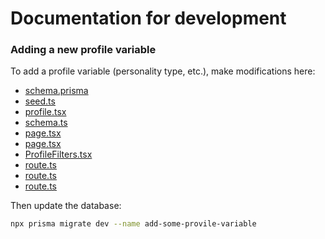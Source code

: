 # Documentation for development

### Adding a new profile variable

To add a profile variable (personality type, etc.), make modifications here:

* [schema.prisma](../prisma/schema.prisma)
* [seed.ts](../prisma/seed.ts)
* [profile.tsx](../lib/client/profile.tsx)
* [schema.ts](../lib/client/schema.ts)
* [page.tsx](../app/complete-profile/page.tsx)
* [page.tsx](../app/profiles/page.tsx)
* [ProfileFilters.tsx](../app/profiles/ProfileFilters.tsx)
* [route.ts](../app/api/profiles/route.ts)
* [route.ts](../app/api/profiles/%5Bid%5D/route.ts)
* [route.ts](../app/api/user/update-profile/route.ts)

Then update the database:

```bash
npx prisma migrate dev --name add-some-provile-variable
```